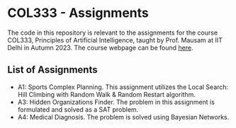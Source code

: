 # COL333 - Assignments

The code in this repository is relevant to the assignments for the course COL333, Principles of Artificial Intelligence, taught by Prof. Mausam at IIT Delhi in Autumn 2023. The course webpage can be found [here](https://www.cse.iitd.ac.in/~mausam/courses/col333/autumn2023/).

## List of Assignments

- A1: Sports Complex Planning. This assignment utilizes the Local Search: Hill Climbing with Random Walk & Random Restart algorithm.
- A3: Hidden Organizations Finder. The problem in this assignment is formulated and solved as a SAT problem.
- A4: Medical Diagnosis. The problem is solved using Bayesian Networks.
